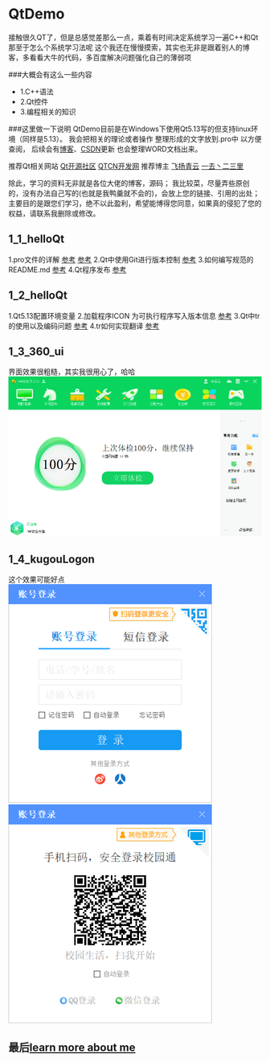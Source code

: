 # QtDemo
接触很久QT了，但是总感觉差那么一点，乘着有时间决定系统学习一遍C++和Qt
那至于怎么个系统学习法呢
这个我还在慢慢摸索，其实也无非是跟着别人的博客，多看看大牛的代码，多百度解决问题强化自己的薄弱项

###大概会有这么一些内容
- 1.C++语法
- 2.Qt控件
- 3.编程相关的知识

###这里做一下说明
QtDemo目前是在Windows下使用Qt5.13写的但支持linux环境（同样是5.13）。
我会把相关的理论或者操作 整理形成的文字放到.pro中 以方便查阅，
后续会有[博客](https://www.bluseli.cn)、[CSDN](https://blog.csdn.net/BluseLIBB)更新 也会整理WORD文档出来。

推荐Qt相关网站 [Qt开源社区](https://www.qter.org) [QTCN开发网](http://www.qtcn.org)
推荐博主	   [飞扬青云](https://www.cnblogs.com/feiyangqingyun/archive/2018/05/06.html) [一去丶二三里](https://blog.csdn.net/liang19890820/article/details/50277095)

除此，学习的资料无非就是各位大佬的博客，源码；
我比较菜，尽量弄些原创的，没有办法自己写的(也就是我鸭羹就不会的)，会放上您的链接、引用的出处；
主要目的是跟您们学习，绝不以此盈利，希望能博得您同意，如果真的侵犯了您的权益，请联系我删除或修改。

## 1_1_helloQt
1.pro文件的详解  [参考](https://blog.csdn.net/liang19890820/article/details/51774724) [参考](https://www.cnblogs.com/wanghuixi/p/9572863.html)
2.Qt中使用Git进行版本控制 [参考](https://blog.csdn.net/qq_39557240/article/details/100188147)
3.如何编写规范的README.md [参考](https://www.cnblogs.com/wj-1314/p/8547763.html)
4.Qt程序发布 [参考](https://www.cnblogs.com/xiangtingshen/p/10988325.html)
## 1_2_helloQt
1.Qt5.13配置环境变量
2.加载程序ICON 为可执行程序写入版本信息 [参考](https://www.cnblogs.com/Braveliu/p/4506844.html)
3.Qt中tr的使用以及编码问题 [参考](https://blog.csdn.net/tju355/article/details/7253133)
4.tr如何实现翻译 [参考](https://blog.csdn.net/menger3388/article/details/86011411)
## 1_3_360_ui
界面效果很粗糙，其实我很用心了，哈哈
![360Ui](https://github.com/BluseLi123/QtDemo/blob/master/screenshot/360ui.png)
## 1_4_kugouLogon
这个效果可能好点
![模仿酷狗登录窗口1](https://github.com/BluseLi123/QtDemo/blob/master/screenshot/logon1.png)
![模仿酷狗登录窗口2](https://github.com/BluseLi123/QtDemo/blob/master/screenshot/logon2.png)
## 最后[learn more about me](https://www.bluseli.cn)
